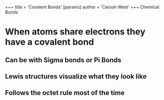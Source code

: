 +++
 title = 'Covalent Bonds'
[params]
	author = 'Carson West'
+++
Chemical Bonds
# When atoms share electrons they have a covalent bond
## Can be with Sigma bonds or Pi Bonds
## Lewis structures visualize what they look like
## Follows the octet rule most of the time